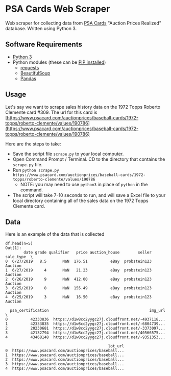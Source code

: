 # PSA Cards Web Scraper

Web scraper for collecting data from [PSA Cards](https://www.psacard.com/auctionprices/) "Auction Prices Realized" database. Written using Python 3.

## Software Requirements

- [Python 3](https://www.python.org/downloads/)
- Python modules (these can be [PIP installed](https://datatofish.com/install-package-python-using-pip/))
  * [requests](https://2.python-requests.org/en/master/)
  * [BeautifulSoup](https://www.crummy.com/software/BeautifulSoup/bs4/doc/)
  * [Pandas](https://pandas.pydata.org/)

## Usage

Let's say we want to scrape sales history data on the 1972 Topps Roberto Clemente card #309. The url for this card is 
[https://www.psacard.com/auctionprices/baseball-cards/1972-topps/roberto-clemente/values/190786](https://www.psacard.com/auctionprices/baseball-cards/1972-topps/roberto-clemente/values/190786)

Here are the steps to take:

- Save the script file `scrape.py` to your local computer.
- Open Command Prompt / Terminal. CD to the directory that contains the `scrape.py` file.
- Run `python scrape.py https://www.psacard.com/auctionprices/baseball-cards/1972-topps/roberto-clemente/values/190786`
  * NOTE: you may need to use `python3` in place of `python` in the command.
- The script will take 7-10 seconds to run, and will save a Excel file to your local directory containing all of the sales data on the 1972 Topps Clemente card.

## Data

Here is an example of the data that is collected
```
df.head(n=5)
Out[1]: 
        date grade qualifier   price auction_house        seller sale_type  \
0  6/27/2019   8.5       NaN  176.51          eBay  probstein123   Auction   
1  6/27/2019     4       NaN   21.23          eBay  probstein123   Auction   
2  6/26/2019     9       NaN  412.00          eBay  probstein123   Auction   
3  6/25/2019     8       NaN  155.49          eBay  probstein123   Auction   
4  6/25/2019     3       NaN   16.50          eBay  probstein123   Auction   

  psa_certification                                            img_url  \
0          42333836  https://d1w8cc2yygc27j.cloudfront.net/-4937118...   
1          42333835  https://d1w8cc2yygc27j.cloudfront.net/-6804739...   
2          20230681  https://d1w8cc2yygc27j.cloudfront.net/-3373097...   
3          42132794  https://d1w8cc2yygc27j.cloudfront.net/40566575...   
4          43468148  https://d1w8cc2yygc27j.cloudfront.net/-9351353...   

                                             lot_url  
0  https://www.psacard.com/auctionprices/baseball...  
1  https://www.psacard.com/auctionprices/baseball...  
2  https://www.psacard.com/auctionprices/baseball...  
3  https://www.psacard.com/auctionprices/baseball...  
4  https://www.psacard.com/auctionprices/baseball...  
```